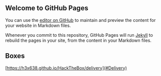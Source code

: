 ## Welcome to GitHub Pages

You can use the [editor on GitHub](https://github.com/H3X638/HackTheBox/edit/gh-pages/index.md) to maintain and preview the content for your website in Markdown files.

Whenever you commit to this repository, GitHub Pages will run [Jekyll](https://jekyllrb.com/) to rebuild the pages in your site, from the content in your Markdown files.

## Boxes

[https://h3x638.github.io/HackTheBox/delivery](#Delivery)
